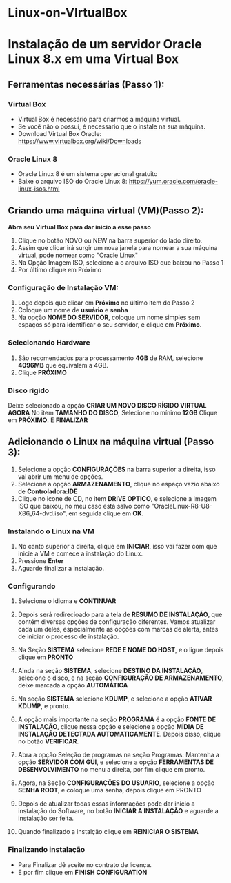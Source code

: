# Linux-on-VIrtualBox

# Instalação de um servidor Oracle Linux 8.x em uma Virtual Box

## Ferramentas necessárias (Passo 1):

### Virtual Box
- Virtual Box é necessário para criarmos a máquina virtual.
- Se você não o possui, é necessário que o instale na sua máquina.
- Download Virtual Box Oracle: https://www.virtualbox.org/wiki/Downloads

### Oracle Linux 8
- Oracle Linux 8 é um sistema operacional gratuito
- Baixe o arquivo ISO do Oracle Linux 8: https://yum.oracle.com/oracle-linux-isos.html

## Criando uma máquina virtual (VM)(Passo 2):
**Abra seu Virtual Box para dar inicio a esse passo**

1. Clique no botão NOVO ou NEW na barra superior do lado direito.
2. Assim que clicar irá surgir um nova janela para nomear a sua máquina virtual, pode nomear como "Oracle Linux"
3. Na Opção Imagem ISO, selecione a o arquivo ISO que baixou no Passo 1
4. Por último clique em Próximo

### Configuração de Instalação VM:
1. Logo depois que clicar em **Próximo** no último item do Passo 2
2. Coloque um nome de **usuário** e **senha**
3. Na opção **NOME DO SERVIDOR**, coloque um nome simples sem espaços só para identificar o seu servidor, e clique em **Próximo**.

### Selecionando Hardware
1. São recomendados para processamento **4GB** de RAM, selecione **4096MB** que equivalem a 4GB.
2. Clique **PRÓXIMO**

### Disco rigido
Deixe selecionado a opção **CRIAR UM NOVO DISCO RÍGIDO VIRTUAL AGORA**
No item **TAMANHO DO DISCO**, Selecione no mínimo **12GB**
Clique em **PRÓXIMO**.
E **FINALIZAR**

## Adicionando o Linux na máquina virtual (Passo 3):

1. Selecione a opção **CONFIGURAÇÕES** na barra superior a direita, isso vai abrir um menu de opções.
2. Selecione a opção **ARMAZENAMENTO**, clique no espaço vazio abaixo de **Controladora:IDE**
3. Clique no icone de CD, no item **DRIVE OPTICO**, e selecione a Imagem ISO que baixou, no meu caso está salvo como "OracleLinux-R8-U8-X86_64-dvd.iso", em seguida clique em **OK**.

### Instalando o Linux na VM
1. No canto superior a direita, clique em **INICIAR**, isso vai fazer com que inicie a VM e comece a instalação do Linux.
2. Pressione **Enter**
3. Aguarde finalizar a instalação.

### Configurando
1. Selecione o Idioma e **CONTINUAR**
2. Depois será redirecioado para a tela de **RESUMO DE INSTALAÇÃO**, que contém diversas opções de configuração diferentes. Vamos atualizar cada um deles, especialmente as opções com marcas de alerta, antes de iniciar o processo de instalação.

4. Na Seção **SISTEMA** selecione **REDE E NOME DO HOST**, e o ligue depois clique em **PRONTO**
5. Ainda na seção **SISTEMA**, selecione **DESTINO DA INSTALAÇÃO**, selecione o disco, e na seção **CONFIGURAÇÃO DE ARMAZENAMENTO**, deixe marcada a opção **AUTOMÁTICA**
6. Na seção **SISTEMA** selecione **KDUMP**, e selecione a opção **ATIVAR KDUMP**, e pronto.
7. A opção mais importante na seção **PROGRAMA** é a opção **FONTE DE INSTALAÇÃO**, clique nessa opção e selecione a opção **MÍDIA DE INSTALAÇÃO DETECTADA AUTOMATICAMENTE**. Depois disso, clique no botão **VERIFICAR**.
8. Abra a opção Seleção de programas na seção Programas:
   Mantenha a opção **SERVIDOR COM GUI**, e selecione a opção **FERRAMENTAS DE DESENVOLVIMENTO** no menu a direita, por fim clique em pronto.
9. Agora, na Seção **CONFIGURAÇÕES DO USUARIO**, selecione a opção **SENHA ROOT**, e coloque uma senha, depois clique em PRONTO
10. Depois de atualizar todas essas informações pode dar inicio a instalação do Software, no botão **INICIAR A INSTALAÇÃO** e aguarde a instalação ser feita.
11. Quando finalizado a instalção clique em **REINICIAR O SISTEMA**

### Finalizando instalação
- Para Finalizar dê aceite no contrato de licença.
- E por fim clique em **FINISH CONFIGURATION**
